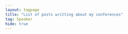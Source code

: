 ```yaml
---
layout: tagpage
title: "List of posts writting about my conferences"
tag: Speaker
hide: true
---
```

